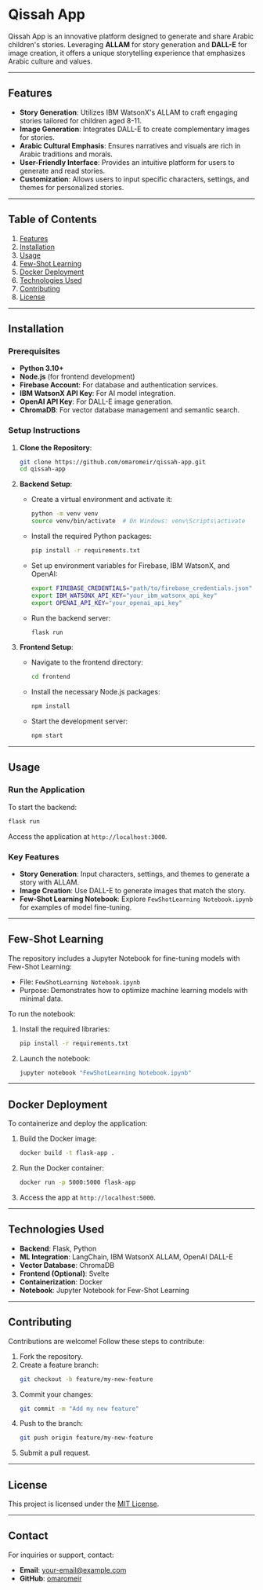 # Qissah App

Qissah App is an innovative platform designed to generate and share Arabic children's stories. Leveraging **ALLAM** for story generation and **DALL-E** for image creation, it offers a unique storytelling experience that emphasizes Arabic culture and values.

---

## Features

- **Story Generation**: Utilizes IBM WatsonX's ALLAM to craft engaging stories tailored for children aged 8-11.
- **Image Generation**: Integrates DALL-E to create complementary images for stories.
- **Arabic Cultural Emphasis**: Ensures narratives and visuals are rich in Arabic traditions and morals.
- **User-Friendly Interface**: Provides an intuitive platform for users to generate and read stories.
- **Customization**: Allows users to input specific characters, settings, and themes for personalized stories.

---

## Table of Contents

1. [Features](#features)
2. [Installation](#installation)
3. [Usage](#usage)
4. [Few-Shot Learning](#few-shot-learning)
5. [Docker Deployment](#docker-deployment)
6. [Technologies Used](#technologies-used)
7. [Contributing](#contributing)
8. [License](#license)

---

## Installation

### Prerequisites

- **Python 3.10+**
- **Node.js** (for frontend development)
- **Firebase Account**: For database and authentication services.
- **IBM WatsonX API Key**: For AI model integration.
- **OpenAI API Key**: For DALL-E image generation.
- **ChromaDB**: For vector database management and semantic search.

### Setup Instructions

1. **Clone the Repository**:
   ```bash
   git clone https://github.com/omaromeir/qissah-app.git
   cd qissah-app
   ```

2. **Backend Setup**:
   - Create a virtual environment and activate it:
     ```bash
     python -m venv venv
     source venv/bin/activate  # On Windows: venv\Scripts\activate
     ```
   - Install the required Python packages:
     ```bash
     pip install -r requirements.txt
     ```
   - Set up environment variables for Firebase, IBM WatsonX, and OpenAI:
     ```bash
     export FIREBASE_CREDENTIALS="path/to/firebase_credentials.json"
     export IBM_WATSONX_API_KEY="your_ibm_watsonx_api_key"
     export OPENAI_API_KEY="your_openai_api_key"
     ```
   - Run the backend server:
     ```bash
     flask run
     ```

3. **Frontend Setup**:
   - Navigate to the frontend directory:
     ```bash
     cd frontend
     ```
   - Install the necessary Node.js packages:
     ```bash
     npm install
     ```
   - Start the development server:
     ```bash
     npm start
     ```

---

## Usage

### Run the Application

To start the backend:
```bash
flask run
```

Access the application at `http://localhost:3000`.

### Key Features

- **Story Generation**: Input characters, settings, and themes to generate a story with ALLAM.
- **Image Creation**: Use DALL-E to generate images that match the story.
- **Few-Shot Learning Notebook**: Explore `FewShotLearning Notebook.ipynb` for examples of model fine-tuning.

---

## Few-Shot Learning

The repository includes a Jupyter Notebook for fine-tuning models with Few-Shot Learning:
- File: `FewShotLearning Notebook.ipynb`
- Purpose: Demonstrates how to optimize machine learning models with minimal data.

To run the notebook:
1. Install the required libraries:
   ```bash
   pip install -r requirements.txt
   ```
2. Launch the notebook:
   ```bash
   jupyter notebook "FewShotLearning Notebook.ipynb"
   ```

---

## Docker Deployment

To containerize and deploy the application:

1. Build the Docker image:
   ```bash
   docker build -t flask-app .
   ```

2. Run the Docker container:
   ```bash
   docker run -p 5000:5000 flask-app
   ```

3. Access the app at `http://localhost:5000`.

---

## Technologies Used

- **Backend**: Flask, Python
- **ML Integration**: LangChain, IBM WatsonX ALLAM, OpenAI DALL-E
- **Vector Database**: ChromaDB
- **Frontend (Optional)**: Svelte
- **Containerization**: Docker
- **Notebook**: Jupyter Notebook for Few-Shot Learning

---

## Contributing

Contributions are welcome! Follow these steps to contribute:
1. Fork the repository.
2. Create a feature branch:
   ```bash
   git checkout -b feature/my-new-feature
   ```
3. Commit your changes:
   ```bash
   git commit -m "Add my new feature"
   ```
4. Push to the branch:
   ```bash
   git push origin feature/my-new-feature
   ```
5. Submit a pull request.

---

## License

This project is licensed under the [MIT License](LICENSE).

---

## Contact

For inquiries or support, contact:
- **Email**: your-email@example.com
- **GitHub**: [omaromeir](https://github.com/omaromeir)
